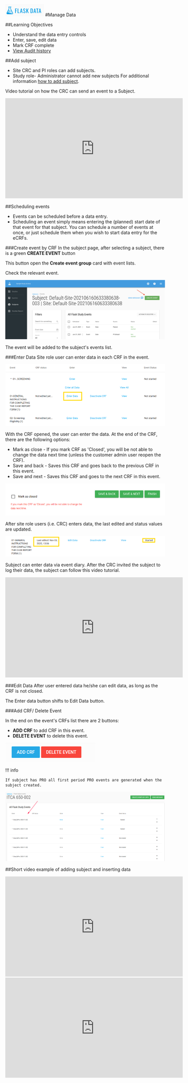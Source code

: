 <a href="https://www.flaskdata.io">![Screenshot](img/flaskdata_logo.PNG)</a>
#Manage Data

##Learning Objectives
* Understand the data entry controls
* Enter, save, edit data
* Mark CRF complete
* [View Audit history](./manage_forms.md#hamburger)

##Add subject
* Site CRC and PI roles can add subjects.
* Study role- Administrator cannot add new subjects
For additional information [how to add subject](./manage_subjects.md#add-subject).

Video tutorial on how the CRC can send an event to a Subject.

<iframe width="560" height="315" src="https://www.youtube.com/embed/zTolyUgMM7c" title="YouTube video player" frameborder="0" allow="accelerometer; autoplay; clipboard-write; encrypted-media; gyroscope; picture-in-picture" allowfullscreen></iframe>



##Scheduling events
* Events can be scheduled before a data entry.
* Scheduling an event simply means entering the (planned) start date of that event for that subject. 
  You can schedule a number of events at once, or just schedule them when you wish to start data entry for the eCRFs.
  
###Create event by CRF
In the subject page, after selecting a subject, there is a green **CREATE EVENT** button
  
This button open the **Create event group** card with event lists.
  
Check the relevant event.
  
![Screenshot](img/newManageData/subeventCreateEvent.png)
  
The event will be added to the subject's events list.
  
###Enter Data
Site role user can enter data in each CRF in the event.
  
![Screenshot](img/subjects/subject_flask_events_enter_data.PNG)

With the CRF opened, the user can enter the data. At the end of the CRF, there are the following options:

* Mark as close - If you mark CRF as 'Closed', you will be not able to change the data next time (unless the customer admin user reopen the CRF).
* Save and back - Saves this CRF and goes back to the previous CRF in this event.
* Save and next - Saves this CRF and goes to the next CRF in this event.
  
![Screenshot](img/subjects/flaks_events_enter_crf_data.PNG)

After site role users (i.e. CRC) enters data, the last edited and status values are updated.
  
![Screenshot](img/subjects/flask_event_last_edited.PNG)


Subject can enter data via event diary. 
After the CRC invited the subject to log their data, the subject can follow this video tutorial. 
<iframe width="560" height="315" src="https://www.youtube.com/embed/IlQ5TAJSjZ4" title="YouTube video player" frameborder="0" allow="accelerometer; autoplay; clipboard-write; encrypted-media; gyroscope; picture-in-picture" allowfullscreen></iframe>


###Edit Data
After user entered data he/she can edit data, as long as the CRF is not closed.

The Enter data button shifts to Edit Data button.

###Add CRF/ Delete Event

In the end on the event's CRFs list there are 2 buttons:
  
* **ADD CRF** to add CRF in this event.
* **DELETE EVENT** to delete this event.
  
![Screenshot](img/subjects/flask_events_delete_event.PNG)
  
!!! info
 
    If subject has PRO all first period PRO events are generated when the subject created.
    
   ![Screenshot](img/subjects/flask_events_pro.PNG)

##Short video example of adding subject and inserting data

<iframe width="560" height="315" src="https://www.youtube.com/embed/tTwSPX_E6co" title="YouTube video player" frameborder="0" allow="accelerometer; autoplay; clipboard-write; encrypted-media; gyroscope; picture-in-picture" allowfullscreen></iframe>

<iframe width="560" height="315" src="https://www.youtube.com/embed/inO37AKVM5Y" title="YouTube video player" frameborder="0" allow="accelerometer; autoplay; clipboard-write; encrypted-media; gyroscope; picture-in-picture" allowfullscreen></iframe>

